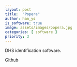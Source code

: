 ```yaml
---
layout: post
title:  "Popera"
author: han_ys
is_software: true
image: assets/images/popera.jpg
categories: [ software ]
priority: 3
---
```

DHS identification software.

[Github](https://github.com/forrestzhang/Popera)